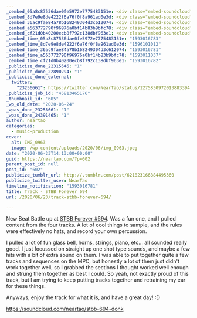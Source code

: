 ```yaml
---
_oembed_05a8c87536dae0fe5972e7775483151e: <div class="embed-soundcloud"><iframe title="STBB 694 - Donk by NearTao" width="580" height="400" scrolling="no" frameborder="no" src="https://w.soundcloud.com/player/?visual=true&url=https%3A%2F%2Fapi.soundcloud.com%2Ftracks%2F845580424&show_artwork=true&maxwidth=580&maxheight=870&dnt=1"></iframe></div>
_oembed_8d7e9e8de4222f6a76f0f8a961ad0e3d: <div class="embed-soundcloud"><iframe title="STBB 694 - Donk by NearTao" width="750" height="400" scrolling="no" frameborder="no" src="https://w.soundcloud.com/player/?visual=true&url=https%3A%2F%2Fapi.soundcloud.com%2Ftracks%2F845580424&show_artwork=true&maxwidth=750&maxheight=1000&dnt=1"></iframe></div>
_oembed_36ac9fae84a78b168249304d3c612074: <div class="embed-soundcloud"><iframe title="STBB 694 - Donk by NearTao" width="776" height="400" scrolling="no" frameborder="no" src="https://w.soundcloud.com/player/?visual=true&url=https%3A%2F%2Fapi.soundcloud.com%2Ftracks%2F845580424&show_artwork=true&maxwidth=776&maxheight=1000&dnt=1"></iframe></div>
_oembed_a563772790f96976a0bf14b83b9bfc78: <div class="embed-soundcloud"><iframe title="STBB 694 - Donk by NearTao" width="500" height="400" scrolling="no" frameborder="no" src="https://w.soundcloud.com/player/?visual=true&url=https%3A%2F%2Fapi.soundcloud.com%2Ftracks%2F845580424&show_artwork=true&maxwidth=500&maxheight=750&dnt=1"></iframe></div>
_oembed_cf21d0b40200ecb8f792c138dbf963e1: <div class="embed-soundcloud"><iframe title="STBB 694 - Donk by NearTao" width="584" height="400" scrolling="no" frameborder="no" src="https://w.soundcloud.com/player/?visual=true&url=https%3A%2F%2Fapi.soundcloud.com%2Ftracks%2F845580424&show_artwork=true&maxwidth=584&maxheight=876&dnt=1"></iframe></div>
_oembed_time_05a8c87536dae0fe5972e7775483151e: "1593016783"
_oembed_time_8d7e9e8de4222f6a76f0f8a961ad0e3d: "1596101012"
_oembed_time_36ac9fae84a78b168249304d3c612074: "1593016781"
_oembed_time_a563772790f96976a0bf14b83b9bfc78: "1593011037"
_oembed_time_cf21d0b40200ecb8f792c138dbf963e1: "1593016782"
_publicize_done_22315546: "1"
_publicize_done_22890294: "1"
_publicize_done_external:
  twitter:
    "23256661": https://twitter.com/NearTao/status/1275830972013883394
_publicize_job_id: "45813465176"
_thumbnail_id: "605"
_wp_old_date: "2020-06-24"
_wpas_done_23256661: "1"
_wpas_done_24391465: "1"
author: neartao
categories:
  - music-production
cover:
  alt: IMG_0963
  image: /wp-content/uploads/2020/06/img_0963.jpeg
date: "2020-06-23T14:13:00+00:00"
guid: https://neartao.com/?p=602
parent_post_id: null
post_id: "602"
publicize_tumblr_url: http://.tumblr.com/post/621823166884495360
publicize_twitter_user: NearTao
timeline_notification: "1593016781"
title: Track - STBB Forever 694
url: /2020/06/23/track-stbb-forever-694/

---
```

New Beat Battle up at [STBB Forever #694](https://stbbforever.com/viewtopic.php?f=2&t=682). Was a fun one, and I pulled content from the four tracks. A lot of cool things to sample, and the rules were effectively no hats, and record your own percussion.

I pulled a lot of fun glass bell, horns, strings, piano, etc... all sounded really good. I just focussed on straight up one shot type sounds, and maybe a few hits with a bit of extra sound on them. I was able to put together quite a few tracks and sequences on the MPC, but honestly a lot of them just didn't work together well, so I grabbed the sections I thought worked well enough and strung them together as best I could. So yeah, not exactly proud of this track, but I am trying to keep putting tracks together and retraining my ear for these things.

Anyways, enjoy the track for what it is, and have a great day! :D

https://soundcloud.com/neartao/stbb-694-donk
